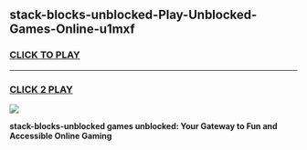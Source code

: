 
## stack-blocks-unblocked-Play-Unblocked-Games-Online-u1mxf
<h3>
<a href="https://premium76.site?title=stack-blocks-unblocked&ref=25A">CLICK TO PLAY</a></h3>
<hr>

<h3>
<a href="https://premium76.site?title=stack-blocks-unblocked&ref=25A">CLICK 2 PLAY</a>
  
</h3>

<a href="https://premium76.site?title=stack-blocks-unblocked&ref=25A"><img src="https://clearcache.store/games.png"></a>


**stack-blocks-unblocked games unblocked: Your Gateway to Fun and Accessible Online Gaming**

